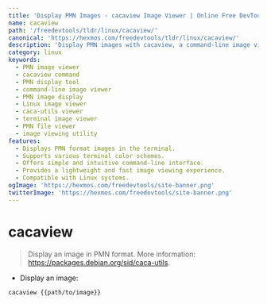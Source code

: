 ```yaml
---
title: 'Display PMN Images - cacaview Image Viewer | Online Free DevTools by Hexmos'
name: cacaview
path: '/freedevtools/tldr/linux/cacaview/'
canonical: 'https://hexmos.com/freedevtools/tldr/linux/cacaview/'
description: 'Display PMN images with cacaview, a command-line image viewer.  Quickly view and inspect your PMN formatted images. Free online tool, no registration required.'
category: linux
keywords:
  - PMN image viewer
  - cacaview command
  - PMN display tool
  - command-line image viewer
  - PMN image display
  - Linux image viewer
  - caca-utils viewer
  - terminal image viewer
  - PMN file viewer
  - image viewing utility
features:
  - Displays PMN format images in the terminal.
  - Supports various terminal color schemes.
  - Offers simple and intuitive command-line interface.
  - Provides a lightweight and fast image viewing experience.
  - Compatible with Linux systems.
ogImage: 'https://hexmos.com/freedevtools/site-banner.png'
twitterImage: 'https://hexmos.com/freedevtools/site-banner.png'
---
```


# cacaview

> Display an image in PMN format.
> More information: <https://packages.debian.org/sid/caca-utils>.

- Display an image:

`cacaview {{path/to/image}}`
